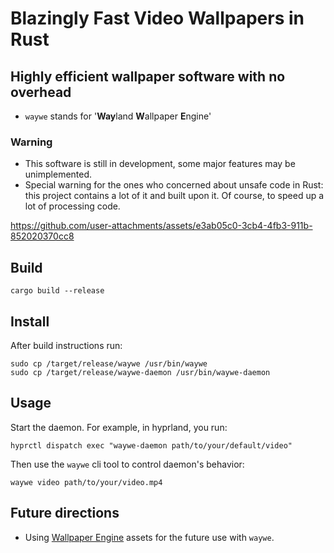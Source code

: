 # Blazingly Fast Video Wallpapers in Rust

## Highly efficient wallpaper software with no overhead

- `waywe` stands for '**Way**land **W**allpaper **E**ngine'

### Warning

- This software is still in development, some major features may be unimplemented.
- Special warning for the ones who concerned about unsafe code in Rust: this project contains a
  lot of it and built upon it. Of course, to speed up a lot of processing code.

https://github.com/user-attachments/assets/e3ab05c0-3cb4-4fb3-911b-852020370cc8

## Build

```shell
cargo build --release
```

## Install

After build instructions run:

```shell
sudo cp /target/release/waywe /usr/bin/waywe
sudo cp /target/release/waywe-daemon /usr/bin/waywe-daemon
```

## Usage

Start the daemon. For example, in hyprland, you run:

```shell
hyprctl dispatch exec "waywe-daemon path/to/your/default/video"
```

Then use the `waywe` cli tool to control daemon's behavior:

```shell
waywe video path/to/your/video.mp4
```

## Future directions

- Using [Wallpaper Engine](https://www.wallpaperengine.io/en) assets for the future use with `waywe`.
